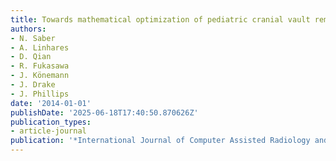 ```yaml
---
title: Towards mathematical optimization of pediatric cranial vault remodeling
authors:
- N. Saber
- A. Linhares
- D. Qian
- R. Fukasawa
- J. Könemann
- J. Drake
- J. Phillips
date: '2014-01-01'
publishDate: '2025-06-18T17:40:50.870626Z'
publication_types:
- article-journal
publication: '*International Journal of Computer Assisted Radiology and Surgery*'
---
```

